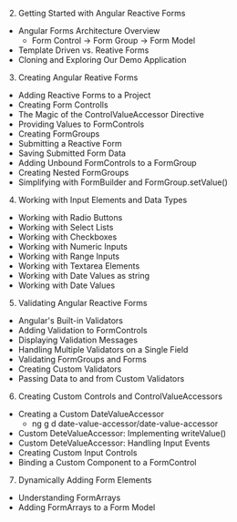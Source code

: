 2. Getting Started with Angular Reactive Forms
  - Angular Forms Architecture Overview
    - Form Control -> Form Group -> Form Model
  - Template Driven vs. Reative Forms
  - Cloning and Exploring Our Demo Application
3. Creating Angular Reative Forms
  - Adding Reactive Forms to a Project
  - Creating Form Controlls
  - The Magic of the ControlValueAccessor Directive
  - Providing Values to FormControls
  - Creating FormGroups
  - Submitting a Reactive Form
  - Saving Submitted Form Data
  - Adding Unbound FormControls to a FormGroup
  - Creating Nested FormGroups
  - Simplifying with FormBuilder and FormGroup.setValue()
4. Working with Input Elements and Data Types
  - Working with Radio Buttons
  - Working with Select Lists
  - Working with Checkboxes
  - Working with Numeric Inputs
  - Working with Range Inputs
  - Working with Textarea Elements
  - Working with Date Values as string
  - Working with Date Values
5. Validating Angular Reactive Forms
  - Angular's Built-in Validators
  - Adding Validation to FormControls
  - Displaying Validation Messages
  - Handling Multiple Validators on a Single Field
  - Validating FormGroups and Forms
  - Creating Custom Validators
  - Passing Data to and from Custom Validators
6. Creating Custom Controls and ControlValueAccessors
  - Creating a Custom DateValueAccessor
    - ng g d date-value-accessor/date-value-accessor
  - Custom DeteValueAccessor: Implementing writeValue()
  - Custom DeteValueAccessor: Handling Input Events
  - Creating Custom Input Controls
  - Binding a Custom Component to a FormControl
7. Dynamically Adding Form Elements
  - Understanding FormArrays
  - Adding FormArrays to a Form Model